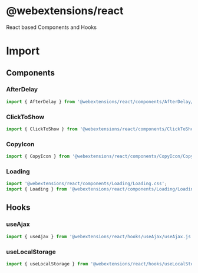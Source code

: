 # @webextensions/react
React based Components and Hooks

# Import

## Components

### AfterDelay
```js
import { AfterDelay } from '@webextensions/react/components/AfterDelay/AfterDelay.js';
```

### ClickToShow
```js
import { ClickToShow } from '@webextensions/react/components/ClickToShow/ClickToShow.js';
```

### CopyIcon
```js
import { CopyIcon } from '@webextensions/react/components/CopyIcon/CopyIcon.js';
```

### Loading
```js
import '@webextensions/react/components/Loading/Loading.css';
import { Loading } from '@webextensions/react/components/Loading/Loading.js';
```

## Hooks

### useAjax
```js
import { useAjax } from '@webextensions/react/hooks/useAjax/useAjax.js';
```

### useLocalStorage
```js
import { useLocalStorage } from '@webextensions/react/hooks/useLocalStorage/useLocalStorage.js';
```
